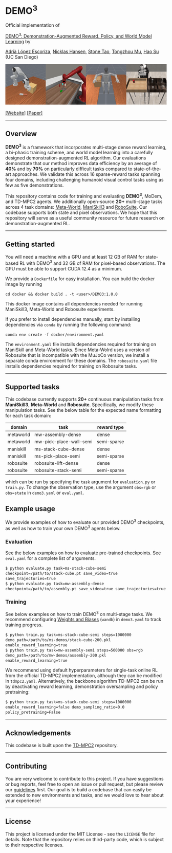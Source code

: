 <h1>DEMO<sup>3</sup></span></h1>

Official implementation of

[DEMO<sup>3</sup>: Demonstration-Augmented Reward, Policy, and World Model Learning](https://adrialopezescoriza.github.io/demo3/) by

[Adrià López Escoriza](https://adrialopezescoriza.github.io), [Nicklas Hansen](https://nicklashansen.github.io), [Stone Tao](https://www.stoneztao.com/), [Tongzhou Mu](https://cseweb.ucsd.edu/~t3mu/), [Hao Su](https://cseweb.ucsd.edu/~haosu) (UC San Diego)</br>

<img src="assets/0.gif" width="25%"><img src="assets/1.gif" width="25%"><img src="assets/2.gif" width="25%"><img src="assets/3.gif" width="25%"></br>

[[Website]](https://adrialopezescoriza.github.io/demo3/) [[Paper]](https://arxiv.org/abs/2310.16828)

----

## Overview

**DEMO<sup>3</sup>** is a framework that incorporates multi-stage dense reward learning, a bi-phasic training scheme, and world model learning into a carefully designed demonstration-augmented RL algorithm. Our evaluations demonstrate that our method improves data efficiency by an average of **40%** and by **70%** on particularly difficult tasks compared to state-of-the-art approaches. We validate this across 16 sparse-reward tasks spanning four domains, including challenging humanoid visual control tasks using as few as five demonstrations. 

<!-- <img src="assets/8.png" width="100%" style="max-width: 640px"><br/> -->

This repository contains code for training and evaluating **DEMO<sup>3</sup>**, MoDem, and TD-MPC2 agents. We additionally open-source **20+** multi-stage tasks across 4 task domains: [Meta-World](https://meta-world.github.io/), [ManiSkill3](https://maniskill.readthedocs.io/en/latest/#) and [RoboSuite](https://robosuite.ai/). Our codebase supports both state and pixel observations. We hope that this repository will serve as a useful community resource for future research on demonstration-augmented RL.

----

## Getting started

You will need a machine with a GPU and at least 12 GB of RAM for state-based RL with DEMO<sup>3</sup> and 32 GB of RAM for pixel-based observations. The GPU must be able to support CUDA 12.4 as a minimum.

We provide a `Dockerfile` for easy installation. You can build the docker image by running

```
cd docker && docker build . -t <user>/DEMO3:1.0.0
```

This docker image contains all dependencies needed for running ManiSkill3, Meta-World and Robosuite experiments.

If you prefer to install dependencies manually, start by installing dependencies via `conda` by running the following command:

```
conda env create -f docker/environment.yaml
```

The `environment.yaml` file installs dependencies required for training on ManiSkill and Meta-World tasks. Since Meta-Wolrd uses a version of Robosuite that is incompatible with the MuJoCo version, we install a separate conda environment for these domains. The `robosuite.yaml` file installs dependencies required for training on Robosuite tasks.

----

## Supported tasks

This codebase currently supports **20+** continuous manipulation tasks from **ManiSkill3**, **Meta-World** and **Robosuite**. Specifically, we modify these manipulation tasks. See the below table for the expected name formatting for each task domain:

| domain | task | reward type
| --- | --- | --- |
| metaworld | mw-assembly-dense         | dense
| metaworld | mw-pick-place-wall-semi   | semi-sparse
| maniskill | ms-stack-cube-dense       | dense
| maniskill | ms-pick-place-semi        | semi-sparse
| robosuite | robosuite-lift-dense      | dense
| robosuite | robosuite-stack-semi      | semi-sparse


which can be run by specifying the `task` argument for `evaluation.py` or `train.py`. To change the observation type, use the argument `obs=rgb` or `obs=state` in `demo3.yaml` or `eval.yaml`.


## Example usage

We provide examples of how to evaluate our provided DEMO<sup>3</sup> checkpoints, as well as how to train your own DEMO<sup>3</sup> agents below.

### Evaluation

See the below examples on how to evaluate pre-trained checkpoints. See `eval.yaml` for a complete list of arguments.

```
$ python evaluate.py task=ms-stack-cube-semi checkpoint=/path/to/stack-cube.pt save_video=true save_trajectories=true
$ python evaluate.py task=mw-assembly-dense checkpoint=/path/to/assembly.pt save_video=true save_trajectories=true
```

### Training

See below examples on how to train DEMO<sup>3</sup> on multi-stage tasks. We recommend configuring [Weights and Biases](https://wandb.ai) (`wandb`) in `demo3.yaml` to track training progress.

```
$ python train.py task=ms-stack-cube-semi steps=1000000 demo_path=/path/to/ms-demos/stack-cube-200.pkl enable_reward_learning=true
$ python train.py task=mw-assembly-semi steps=500000 obs=rgb demo_path=/path/to/mw-demos/assembly-200.pkl enable_reward_learning=true
```

We recommend using default hyperparameters for single-task online RL from the official TD-MPC2 implementation, although they can be modified in `tdmpc2.yaml`. Alternatively, the backbone algorithm TD-MPC2 can be run by deactivating reward learning, demonstration oversampling and policy pretraining:

```
$ python train.py task=ms-stack-cube-semi steps=1000000 enable_reward_learning=false demo_sampling_ratio=0.0 policy_pretraining=False
```

----

## Acknowledgements
This codebase is built upon the [TD-MPC2](https://github.com/nicklashansen/tdmpc2) repository.

----

## Contributing

You are very welcome to contribute to this project. If you have suggestions or bug reports, feel free to open an issue or pull request, but please review our [guidelines](CONTRIBUTING.md) first. Our goal is to build a codebase that can easily be extended to new environments and tasks, and we would love to hear about your experience!

----

## License

This project is licensed under the MIT License - see the `LICENSE` file for details. Note that the repository relies on third-party code, which is subject to their respective licenses.
